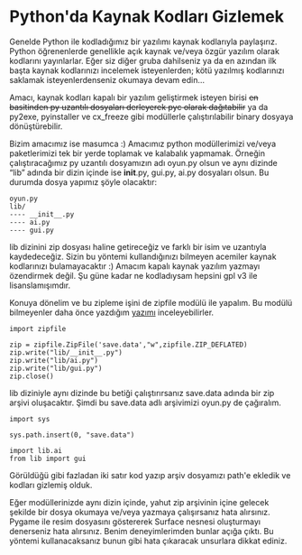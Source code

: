 # Python'da Kaynak Kodları Gizlemek

Genelde Python ile kodladığımız bir yazılımı kaynak kodlarıyla paylaşırız. Python öğrenenlerde genellikle açık kaynak ve/veya özgür yazılım olarak kodlarını yayınlarlar. Eğer siz diğer gruba dahilseniz ya da en azından ilk başta kaynak kodlarınızı incelemek isteyenlerden; kötü yazılmış kodlarınızı saklamak isteyenlerdenseniz okumaya devam edin…

Amacı, kaynak kodları kapalı bir yazılım geliştirmek isteyen birisi ~~en basitinden py uzantılı dosyaları derleyerek pyc olarak dağıtabilir~~ ya da py2exe, pyinstaller ve cx\_freeze gibi modüllerle çalıştırılabilir binary dosyaya dönüştürebilir.

Bizim amacımız ise masumca :\) Amacımız python modüllerimizi ve/veya paketlerimizi tek bir yerde toplamak ve kalabalık yapmamak. Örneğin çalıştıracağımız py uzantılı dosyamızın adı oyun.py olsun ve aynı dizinde “lib” adında bir dizin içinde ise **init**.py, gui.py, ai.py dosyaları olsun. Bu durumda dosya yapımız şöyle olacaktır:

```text
oyun.py
lib/
---- __init__.py
---- ai.py
---- gui.py
```

lib dizinini zip dosyası haline getireceğiz ve farklı bir isim ve uzantıyla kaydedeceğiz. Sizin bu yöntemi kullandığınızı bilmeyen acemiler kaynak kodlarınızı bulamayacaktır :\) Amacım kapalı kaynak yazılım yazmayı özendirmek değil. Şu güne kadar ne kodladıysam hepsini gpl v3 ile lisanslamışımdır.

Konuya dönelim ve bu zipleme işini de zipfile modülü ile yapalım. Bu modülü bilmeyenler daha önce yazdığım [yazımı](https://github.com/mthnzbk/python-belgelerim/tree/2f9256f0ea623d872b452bdcf6cd3d9537a86158/python-zipfile-modulu.html) inceleyebilirler.

```text
import zipfile

zip = zipfile.ZipFile('save.data',"w",zipfile.ZIP_DEFLATED)
zip.write("lib/__init__.py")
zip.write("lib/ai.py")
zip.write("lib/gui.py")
zip.close()
```

lib diziniyle aynı dizinde bu betiği çalıştırırsanız save.data adında bir zip arşivi oluşacaktır. Şimdi bu save.data adlı arşivimizi oyun.py de çağıralım.

```text
import sys

sys.path.insert(0, "save.data")

import lib.ai
from lib import gui
```

Görüldüğü gibi fazladan iki satır kod yazıp arşiv dosyamızı path'e ekledik ve kodları gizlemiş olduk.

Eğer modüllerinizde aynı dizin içinde, yahut zip arşivinin içine gelecek şekilde bir dosya okumaya ve/veya yazmaya çalışırsanız hata alırsınız. Pygame ile resim dosyasını göstererek Surface nesnesi oluşturmayı denerseniz hata alırsınız. Benim deneyimlerimden bunlar açığa çıktı. Bu yöntemi kullanacaksanız bunun gibi hata çıkaracak unsurlara dikkat ediniz.

